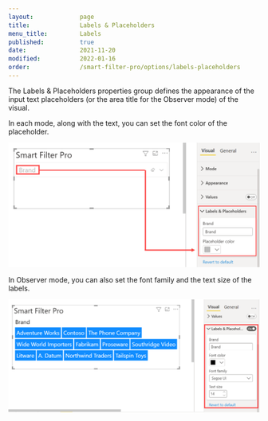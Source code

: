 ```yaml
---
layout:             page
title:              Labels & Placeholders
menu_title:         Labels
published:          true
date:               2021-11-20
modified:           2022-01-16  
order:              /smart-filter-pro/options/labels-placeholders
---
```


The Labels & Placeholders properties group defines the appearance of the input text placeholders (or the area title for the Observer mode) of the visual. 

In each mode, along with the text, you can set the font color of the placeholder. 

<img src="images/labels-placeholders.png" width="550">  

In Observer mode, you can also set the font family and the text size of the labels.

<img src="images/labels-placeholders-observer.png" width="550">  